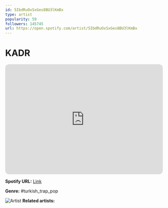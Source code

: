```yaml
---
id: 5IbdRuOxSxGes8BU3lKmBx
type: artist
popularity: 59
followers: 145745
url: https://open.spotify.com/artist/5IbdRuOxSxGes8BU3lKmBx
---
```

# KADR

<iframe style="border-radius:12px" src="https://open.spotify.com/embed/artist/5IbdRuOxSxGes8BU3lKmBx" width="100%" height="352" frameBorder="0" allowfullscreen="" allow="autoplay; clipboard-write; encrypted-media; fullscreen; picture-in-picture" loading="lazy"></iframe>

**Spotify URL:** [Link](https://open.spotify.com/artist/5IbdRuOxSxGes8BU3lKmBx)

**Genre:**  #turkish_trap_pop

![Artist](https://i.scdn.co/image/ab6761610000e5eb81721ea9a4956bf2e3a99633)
**Related artists:**

